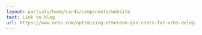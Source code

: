 ```yaml
---
layout: partials/home/cards/components/website
text: Link to blog
url: https://www.orbs.com/optimizing-ethereum-gas-costs-for-orbs-delegators/
---
```

